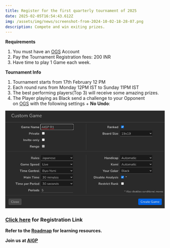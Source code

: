 ```yaml
---
title: Register for the first quarterly tournament of 2025
date: 2025-02-05T16:54:43.612Z
img: /assets/img/news/screenshot-from-2024-10-02-18-28-07.png
description: Compete and win exiting prizes.
---
```

**R﻿equirements**

1. Y﻿ou must have an [OGS](https://online-go.com) Account
2. P﻿ay the Tournament Registration fees: 200 INR
3. H﻿ave time to play 1 Game each week.

**T﻿ournament Info**

1. T﻿ournament starts from 17th February 12 PM
2. Each round runs from Monday 12PM IST to Sunday 11PM IST
3. The best performing players(Top 3) will receive some amazing prizes.
4. The Player playing as Black send a challenge to your Opponent on [OGS](https://online-go.com/) with the following settings + **No Undo**:

![Game settings](/assets/img/news/screenshot-from-2025-02-05-22-11-00.png "dhdfhjhbk")

### [Click here](https://forms.gle/XujUxqAgBUbNoxQHA) for Registration Link

**Refer to the [Roadmap](https://weiqi.soumyak4.in/) for learning resources.**

**Join us at [AIGP](https://aigp.org.in/)**